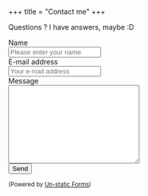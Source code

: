 +++
title = "Contact me"
+++

Questions ? I have answers, maybe :D

<form method="post" action="https://forms.un-static.com/forms/d8a02af344d1f3b59793e4527cebe341c2991886">
  <div class="form-group row">
    <div class="col-8">
      <div class="input-group">
        <div class="input-group-addon">
          <i class="fa fa-user"></i>
          <label for="name" class="col-4 col-form-label">Name</label>
        </div>
        <input id="name" name="name" placeholder="Please enter your name" type="text" required="required" class="form-control">
      </div>
    </div>
  </div>
  <div class="form-group row">
    <div class="col-8">
      <div class="input-group">
        <div class="input-group-addon">
          <i class="fa fa-envelope"></i>
          <label for="email" class="col-4 col-form-label">E-mail address</label>
        </div>
        <input id="email" name="email" placeholder="Your e-mail address" type="text" required="required" class="form-control">
      </div>
    </div>
  </div>
  <div class="form-group row">
    <label for="message" class="col-4 col-form-label">Message</label>
    <div class="col-8">
      <textarea id="message" name="message" cols="30" rows="10" required="required" class="form-control"></textarea>
    </div>
  </div>
  <div class="form-group row">
    <div class="offset-4 col-8">
      <button name="submit" type="submit" class="btn btn-primary">Send</button>
    </div>
  </div>
  <div class="text-center">
    <p><small>(Powered by <a rel="nofollow" href="https://un-static.com/">Un-static Forms</a>)</small></p>
  </div>
</form>